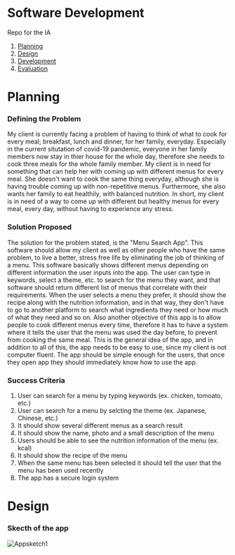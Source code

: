 # Software Development 

Repo for the IA

1. [Planning](#Planning)
2. [Design](#Design)
3. [Development](#Development)
4. [Evaluation](#Evaluation)

# Planning 

### Defining the Problem 
My client is currently facing a problem of having to think of what to cook for every meal; breakfast, lunch and dinner, for her family, everyday. Especially in the current situtation of covid-19 pandemic, everyone in her family members now stay in thier house for the whole day, therefore she needs to cook three meals for the whole family member. My client is in need for something that can help her with coming up with different menus for every meal. She doesn't want to cook the same thing everyday, although she is having trouble coming up with non-repetitive menus. Furthermore, she also wants her family to eat healthily, with balanced nutrition. In short, my client is in need of a way to come up with different but healthy menus for every meal, every day, without having to experience any stress.

### Solution Proposed
The solution for the problem stated, is the "Menu Search App". This software should allow my client as well as other people who have the same problem, to live a better, stress free life by eliminating the job of thinking of a menu. This software basically shows different menus depending on different information the user inputs into the app. The user can type in keywords, select a theme, etc. to search for the menu they want, and that software should return different list of menus that correlate with their requirements. When the user selects a menu they prefer, it should show the recipe along with the nutrition information, and in that way, they don't have to go to another platform to search what ingredients they need or how much of what they need and so on. Also another objective of this app is to allow people to cook different menus every time, therefore it has to have a system where it tells the user that the menu was used the day before, to prevent from cooking the same meal. This is the general idea of the app, and in addition to all of this, the app needs to be easy to use, since my client is not computer fluent. The app should be simple enough for the users, that once they open app they should immediately know how to use the app. 

### Success Criteria 

1. User can search for a menu by typing keywords (ex. chicken, tomoato, etc.)
2. User can search for a menu by selcting the theme (ex. Japanese, Chinese, etc.)
3. It should show several different menus as a search result
4. It should show the name, photo and a small description of the menu
6. Users should be able to see the nutrition information of the menu (ex. kcal)
7. It should show the recipe of the menu 
8. When the same menu has been selected it should tell the user that the menu has been used recently
9. The app has a secure login system

# Design 

### Skecth of the app
![Appsketch1](Appendix/appsketch1.jpg)






